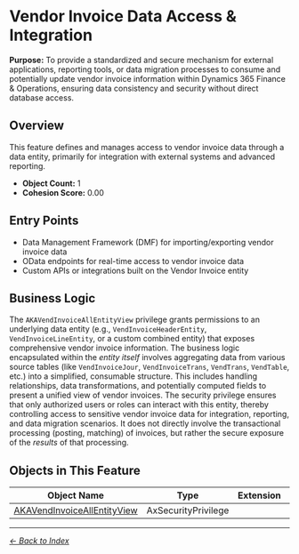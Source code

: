 # Vendor Invoice Data Access & Integration

**Purpose:** To provide a standardized and secure mechanism for external applications, reporting tools, or data migration processes to consume and potentially update vendor invoice information within Dynamics 365 Finance & Operations, ensuring data consistency and security without direct database access.

## Overview

This feature defines and manages access to vendor invoice data through a data entity, primarily for integration with external systems and advanced reporting.

- **Object Count:** 1
- **Cohesion Score:** 0.00

## Entry Points

- Data Management Framework (DMF) for importing/exporting vendor invoice data
- OData endpoints for real-time access to vendor invoice data
- Custom APIs or integrations built on the Vendor Invoice entity

## Business Logic

The `AKAVendInvoiceAllEntityView` privilege grants permissions to an underlying data entity (e.g., `VendInvoiceHeaderEntity`, `VendInvoiceLineEntity`, or a custom combined entity) that exposes comprehensive vendor invoice information. The business logic encapsulated within the *entity itself* involves aggregating data from various source tables (like `VendInvoiceJour`, `VendInvoiceTrans`, `VendTrans`, `VendTable`, etc.) into a simplified, consumable structure. This includes handling relationships, data transformations, and potentially computed fields to present a unified view of vendor invoices. The security privilege ensures that only authorized users or roles can interact with this entity, thereby controlling access to sensitive vendor invoice data for integration, reporting, and data migration scenarios. It does not directly involve the transactional processing (posting, matching) of invoices, but rather the secure exposure of the *results* of that processing.

## Objects in This Feature

| Object Name | Type | Extension | Description |
|-------------|------|-----------|-------------|
| [AKAVendInvoiceAllEntityView](Objects/AKAVendInvoiceAllEntityView.md) | AxSecurityPrivilege |  |  |

---

*[← Back to Index](../../index.md)*
